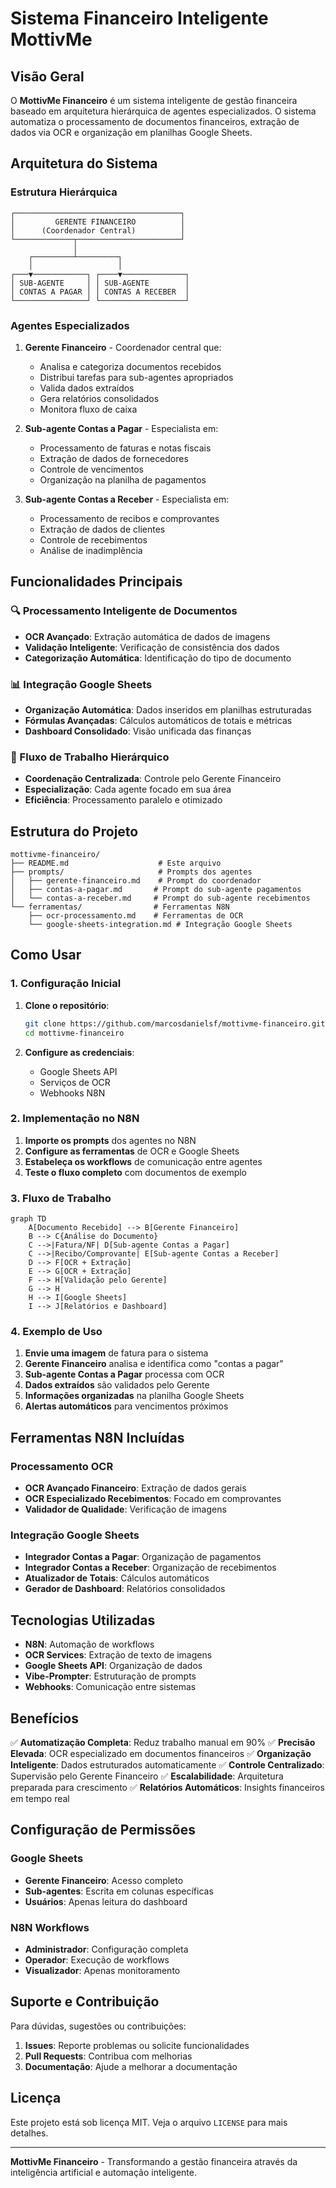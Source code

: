 # Sistema Financeiro Inteligente MottivMe

## Visão Geral

O **MottivMe Financeiro** é um sistema inteligente de gestão financeira baseado em arquitetura hierárquica de agentes especializados. O sistema automatiza o processamento de documentos financeiros, extração de dados via OCR e organização em planilhas Google Sheets.

## Arquitetura do Sistema

### Estrutura Hierárquica

```
┌─────────────────────────────────────┐
│         GERENTE FINANCEIRO          │
│      (Coordenador Central)          │
└─────────────┬───────────────────────┘
              │
    ┌─────────┴─────────┐
    │                   │
┌───▼────────────┐ ┌────▼──────────────┐
│ SUB-AGENTE     │ │ SUB-AGENTE        │
│ CONTAS A PAGAR │ │ CONTAS A RECEBER  │
└────────────────┘ └───────────────────┘
```

### Agentes Especializados

1. **Gerente Financeiro** - Coordenador central que:
   - Analisa e categoriza documentos recebidos
   - Distribui tarefas para sub-agentes apropriados
   - Valida dados extraídos
   - Gera relatórios consolidados
   - Monitora fluxo de caixa

2. **Sub-agente Contas a Pagar** - Especialista em:
   - Processamento de faturas e notas fiscais
   - Extração de dados de fornecedores
   - Controle de vencimentos
   - Organização na planilha de pagamentos

3. **Sub-agente Contas a Receber** - Especialista em:
   - Processamento de recibos e comprovantes
   - Extração de dados de clientes
   - Controle de recebimentos
   - Análise de inadimplência

## Funcionalidades Principais

### 🔍 Processamento Inteligente de Documentos
- **OCR Avançado**: Extração automática de dados de imagens
- **Validação Inteligente**: Verificação de consistência dos dados
- **Categorização Automática**: Identificação do tipo de documento

### 📊 Integração Google Sheets
- **Organização Automática**: Dados inseridos em planilhas estruturadas
- **Fórmulas Avançadas**: Cálculos automáticos de totais e métricas
- **Dashboard Consolidado**: Visão unificada das finanças

### 🔄 Fluxo de Trabalho Hierárquico
- **Coordenação Centralizada**: Controle pelo Gerente Financeiro
- **Especialização**: Cada agente focado em sua área
- **Eficiência**: Processamento paralelo e otimizado

## Estrutura do Projeto

```
mottivme-financeiro/
├── README.md                    # Este arquivo
├── prompts/                     # Prompts dos agentes
│   ├── gerente-financeiro.md    # Prompt do coordenador
│   ├── contas-a-pagar.md       # Prompt do sub-agente pagamentos
│   └── contas-a-receber.md     # Prompt do sub-agente recebimentos
└── ferramentas/                # Ferramentas N8N
    ├── ocr-processamento.md    # Ferramentas de OCR
    └── google-sheets-integration.md # Integração Google Sheets
```

## Como Usar

### 1. Configuração Inicial

1. **Clone o repositório**:
   ```bash
   git clone https://github.com/marcosdanielsf/mottivme-financeiro.git
   cd mottivme-financeiro
   ```

2. **Configure as credenciais**:
   - Google Sheets API
   - Serviços de OCR
   - Webhooks N8N

### 2. Implementação no N8N

1. **Importe os prompts** dos agentes no N8N
2. **Configure as ferramentas** de OCR e Google Sheets
3. **Estabeleça os workflows** de comunicação entre agentes
4. **Teste o fluxo completo** com documentos de exemplo

### 3. Fluxo de Trabalho

```mermaid
graph TD
    A[Documento Recebido] --> B[Gerente Financeiro]
    B --> C{Análise do Documento}
    C -->|Fatura/NF| D[Sub-agente Contas a Pagar]
    C -->|Recibo/Comprovante| E[Sub-agente Contas a Receber]
    D --> F[OCR + Extração]
    E --> G[OCR + Extração]
    F --> H[Validação pelo Gerente]
    G --> H
    H --> I[Google Sheets]
    I --> J[Relatórios e Dashboard]
```

### 4. Exemplo de Uso

1. **Envie uma imagem** de fatura para o sistema
2. **Gerente Financeiro** analisa e identifica como "contas a pagar"
3. **Sub-agente Contas a Pagar** processa com OCR
4. **Dados extraídos** são validados pelo Gerente
5. **Informações organizadas** na planilha Google Sheets
6. **Alertas automáticos** para vencimentos próximos

## Ferramentas N8N Incluídas

### Processamento OCR
- **OCR Avançado Financeiro**: Extração de dados gerais
- **OCR Especializado Recebimentos**: Focado em comprovantes
- **Validador de Qualidade**: Verificação de imagens

### Integração Google Sheets
- **Integrador Contas a Pagar**: Organização de pagamentos
- **Integrador Contas a Receber**: Organização de recebimentos
- **Atualizador de Totais**: Cálculos automáticos
- **Gerador de Dashboard**: Relatórios consolidados

## Tecnologias Utilizadas

- **N8N**: Automação de workflows
- **OCR Services**: Extração de texto de imagens
- **Google Sheets API**: Organização de dados
- **Vibe-Prompter**: Estruturação de prompts
- **Webhooks**: Comunicação entre sistemas

## Benefícios

✅ **Automatização Completa**: Reduz trabalho manual em 90%
✅ **Precisão Elevada**: OCR especializado em documentos financeiros
✅ **Organização Inteligente**: Dados estruturados automaticamente
✅ **Controle Centralizado**: Supervisão pelo Gerente Financeiro
✅ **Escalabilidade**: Arquitetura preparada para crescimento
✅ **Relatórios Automáticos**: Insights financeiros em tempo real

## Configuração de Permissões

### Google Sheets
- **Gerente Financeiro**: Acesso completo
- **Sub-agentes**: Escrita em colunas específicas
- **Usuários**: Apenas leitura do dashboard

### N8N Workflows
- **Administrador**: Configuração completa
- **Operador**: Execução de workflows
- **Visualizador**: Apenas monitoramento

## Suporte e Contribuição

Para dúvidas, sugestões ou contribuições:

1. **Issues**: Reporte problemas ou solicite funcionalidades
2. **Pull Requests**: Contribua com melhorias
3. **Documentação**: Ajude a melhorar a documentação

## Licença

Este projeto está sob licença MIT. Veja o arquivo `LICENSE` para mais detalhes.

---

**MottivMe Financeiro** - Transformando a gestão financeira através da inteligência artificial e automação inteligente.
